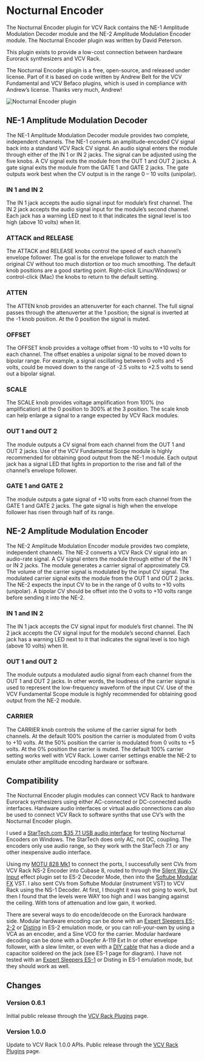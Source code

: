 Nocturnal Encoder
=================

The Nocturnal Encoder plugin for VCV Rack contains the NE-1 Amplitude Modulation
Decoder module and the NE-2 Amplitude Modulation Encoder module. The Nocturnal
Encoder plugin was written by David Peterson.

This plugin exists to provide a low-cost connection between hardware Eurorack
synthesizers and VCV Rack.

The Nocturnal Encoder plugin is a free, open-source, and released under license.
Part of it is based on code written by Andrew Belt for the VCV Fundamental and
VCV Befaco plugins, which is used in compliance with Andrew’s license. Thanks
very much, Andrew!

![Nocturnal Encoder plugin](https://github.com/djpeterso23662/NocturnalEncoder/blob/master/res/NocturnalEncoder_Family.jpg)

NE-1 Amplitude Modulation Decoder
---------------------------------

The NE-1 Amplitude Modulation Decoder module provides two complete, independent
channels. The NE-1 converts an amplitude-encoded CV signal back into a standard
VCV Rack CV signal. An audio signal enters the module through either of the IN 1
or IN 2 jacks. The signal can be adjusted using the five knobs. A CV signal
exits the module from the OUT 1 and OUT 2 jacks. A gate signal exits the module
from the GATE 1 and GATE 2 jacks. The gate outputs work best when the CV output
is in the range 0 – 10 volts (unipolar).

### IN 1 and IN 2

The IN 1 jack accepts the audio signal input for module’s first channel. The IN
2 jack accepts the audio signal input for the module’s second channel. Each jack
has a warning LED next to it that indicates the signal level is too high (above
10 volts) when lit.

### ATTACK and RELEASE

The ATTACK and RELEASE knobs control the speed of each channel’s envelope
follower. The goal is for the envelope follower to match the original CV without
too much distortion or too much smoothing. The default knob positions are a good
starting point. Right-click (Linux/Windows) or control-click (Mac) the knobs to
return to the default setting.

### ATTEN

The ATTEN knob provides an attenuverter for each channel. The full signal passes
through the attenuverter at the 1 position; the signal is inverted at the -1
knob position. At the 0 position the signal is muted.

### OFFSET

The OFFSET knob provides a voltage offset from -10 volts to +10 volts for each
channel. The offset enables a unipolar signal to be moved down to bipolar range.
For example, a signal oscillating between 0 volts and +5 volts, could be moved
down to the range of -2.5 volts to +2.5 volts to send out a bipolar signal.

### SCALE

The SCALE knob provides voltage amplification from 100% (no amplification) at
the 0 position to 300% at the 3 position. The scale knob can help enlarge a
signal to a range expected by VCV Rack modules.

### OUT 1 and OUT 2

The module outputs a CV signal from each channel from the OUT 1 and OUT 2 jacks.
Use of the VCV Fundamental Scope module is highly recommended for obtaining good
output from the NE-1 module. Each output jack has a signal LED that lights in
proportion to the rise and fall of the channel’s envelope follower.

### GATE 1 and GATE 2

The module outputs a gate signal of +10 volts from each channel from the GATE 1
and GATE 2 jacks. The gate signal is high when the envelope follower has risen
through half of its range.

NE-2 Amplitude Modulation Encoder
---------------------------------

The NE-2 Amplitude Modulation Encoder module provides two complete, independent
channels. The NE-2 converts a VCV Rack CV signal into an audio-rate signal. A CV
signal enters the module through either of the IN 1 or IN 2 jacks. The module
generates a carrier signal of approximately C9. The volume of the carrier signal
is modulated by the input CV signal. The modulated carrier signal exits the
module from the OUT 1 and OUT 2 jacks. The NE-2 expects the input CV to be in
the range of 0 volts to +10 volts (unipolar). A bipolar CV should be offset into
the 0 volts to +10 volts range before sending it into the NE-2.

### IN 1 and IN 2

The IN 1 jack accepts the CV signal input for module’s first channel. The IN 2
jack accepts the CV signal input for the module’s second channel. Each jack has
a warning LED next to it that indicates the signal level is too high (above 10
volts) when lit.

### OUT 1 and OUT 2

The module outputs a modulated audio signal from each channel from the OUT 1 and
OUT 2 jacks. In other words, the loudness of the carrier signal is used to
represent the low-frequency waveform of the input CV. Use of the VCV Fundamental
Scope module is highly recommended for obtaining good output from the NE-2
module.

### CARRIER

The CARRIER knob controls the volume of the carrier signal for both channels. At
the default 100% position the carrier is modulated from 0 volts to +10 volts. At
the 50% position the carrier is modulated from 0 volts to +5 volts. At the 0%
position the carrier is muted. The default 100% carrier setting works well with
VCV Rack. Lower carrier settings enable the NE-2 to emulate other amplitude
encoding hardware or software.

Compatibility
-------------

The Nocturnal Encoder plugin modules can connect VCV Rack to hardware Eurorack
synthesizers using either AC-connected or DC-connected audio interfaces.
Hardware audio interfaces or virtual audio connections can also be used to
connect VCV Rack to software synths that use CV’s with the Nocturnal Encoder
plugin.

I used a [StarTech.com \$35 7.1 USB audio
interface](https://www.startech.com/Cards-Adapters/Sound/USB-Audio/USB-7-Channel-Audio-Adapter-with-SPDIF~ICUSBAUDIO7D)
for testing Nocturnal Encoders on Windows. The StarTech does only AC, not DC,
coupling. The encoders only use audio range, so they work with the StarTech 7.1
or any other inexpensive audio interface.

Using my [MOTU 828
Mk1](http://www.motu.com/newsitems/828-makes-recording-technology-history) to
connect the ports, I successfully sent CVs from VCV Rack NS-2 Encoder into
Cubase 8, routed to through the [Silent Way CV
Input](http://www.expert-sleepers.co.uk/silentway.html) effect plugin set to
ES-2 Decoder Mode, then into the [Softube Modular
FX](https://www.softube.com/modular) VST. I also sent CVs from Softube Modular
(instrument VST) to VCV Rack using the NS-1 Decoder. At first, I thought it was
not going to work, but then I found that the levels were WAY too high and I was
banging against the ceiling. With tons of attenuation and low gain, it worked.

There are several ways to do encode/decode on the Eurorack hardware side.
Modular hardware encoding can be done with an [Expert Sleepers
ES-2-2](http://www.expert-sleepers.co.uk/es2.html) or
[Disting](http://www.expert-sleepers.co.uk/disting.html) in ES-2 emulation mode,
or you can roll-your-own by using a VCA as an encoder, and a Sine VCO for the
carrier. Modular hardware decoding can be done with a Doepfer A-119 Ext In or
other envelope follower, with a slew limiter, or even with a [DIY
cable](http://www.expert-sleepers.co.uk/siwaacencoder.html) that has a diode and
a capacitor soldered on the jack (see ES-1 page for diagram). I have not tested
with an [Expert Sleepers ES-1](http://www.expert-sleepers.co.uk/es1.html) or
Disting in ES-1 emulation mode, but they should work as well.

Changes
-------

### Version 0.6.1

Initial public release through the [VCV Rack
Plugins](https://vcvrack.com/plugins.html) page.

### Version 1.0.0

Update to VCV Rack 1.0.0 APIs.  Public release through the [VCV Rack
Plugins](https://vcvrack.com/plugins.html) page.
